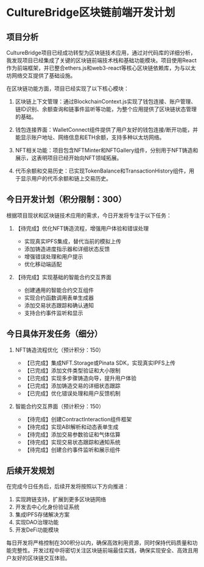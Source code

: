 # CultureBridge区块链前端开发计划

## 项目分析

CultureBridge项目已经成功转型为区块链技术应用，通过对代码库的详细分析，我发现项目已经集成了关键的区块链前端技术栈和基础功能模块。项目使用React作为前端框架，并已整合ethers.js和web3-react等核心区块链依赖库，为与以太坊网络交互提供了基础设施。

在区块链功能方面，项目已经实现了以下核心模块：

1. 区块链上下文管理：通过BlockchainContext.js实现了钱包连接、账户管理、链ID识别、余额查询和链事件监听等功能，为整个应用提供了区块链状态管理的基础。

2. 钱包连接界面：WalletConnect组件提供了用户友好的钱包连接/断开功能，并能显示账户地址、网络信息和ETH余额，支持多种以太坊网络。

3. NFT相关功能：项目包含NFTMinter和NFTGallery组件，分别用于NFT铸造和展示，这表明项目已经开始向NFT领域拓展。

4. 代币余额和交易历史：已实现TokenBalance和TransactionHistory组件，用于显示用户的代币余额和链上交易历史。

## 今日开发计划（积分限制：300）

根据项目现状和区块链技术应用的需求，今日开发将专注于以下任务：

1. 【待完成】优化NFT铸造流程，增强用户体验和错误处理
   - 实现真实IPFS集成，替代当前的模拟上传
   - 添加铸造进度指示器和详细状态反馈
   - 增强错误处理和用户提示
   - 优化移动端适配

2. 【待完成】实现基础的智能合约交互界面
   - 创建通用的智能合约交互组件
   - 实现合约函数调用表单生成器
   - 添加交易状态跟踪和确认通知
   - 支持合约事件监听和显示

## 今日具体开发任务（细分）

1. NFT铸造流程优化（预计积分：150）
   - 【已完成】集成NFT.Storage或Pinata SDK，实现真实IPFS上传
   - 【已完成】添加文件类型验证和大小限制
   - 【已完成】实现多步骤铸造向导，提升用户体验
   - 【已完成】添加铸造交易的详细状态跟踪
   - 【已完成】优化错误处理和用户反馈机制

2. 智能合约交互界面（预计积分：150）
   - 【待完成】创建ContractInteraction组件框架
   - 【待完成】实现ABI解析和动态表单生成
   - 【待完成】添加交易参数验证和气体估算
   - 【待完成】实现交易状态跟踪和通知系统
   - 【待完成】创建合约事件监听和展示组件

## 后续开发规划

在完成今日任务后，后续开发将按照以下方向推进：

1. 实现跨链支持，扩展到更多区块链网络
2. 开发去中心化身份验证系统
3. 集成IPFS存储解决方案
4. 实现DAO治理功能
5. 开发DeFi功能模块

每日开发将严格控制在300积分以内，确保高效利用资源，同时保持代码质量和功能完整性。开发过程中将密切关注区块链前端最佳实践，确保实现安全、高效且用户友好的区块链交互体验。
